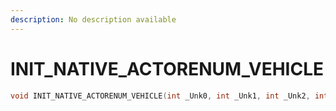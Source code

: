 ```yaml
---
description: No description available 
---
```


# INIT_NATIVE_ACTORENUM_VEHICLE

```cpp
void INIT_NATIVE_ACTORENUM_VEHICLE(int _Unk0, int _Unk1, int _Unk2, int _Unk3);
```